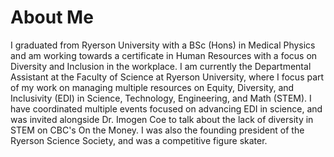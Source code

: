 # About Me

I graduated from Ryerson University with a BSc (Hons) in Medical Physics and am working towards a certificate in Human Resources with a focus on Diversity and Inclusion in the workplace. I am currently the Departmental Assistant at the Faculty of Science at Ryerson University, where I focus part of my work on managing multiple resources on Equity, Diversity, and Inclusivity (EDI) in Science, Technology, Engineering, and Math (STEM). I have coordinated multiple events focused on advancing EDI in science, and was invited alongside Dr. Imogen Coe to talk about the lack of diversity in STEM on CBC's On the Money. I was also the founding president of the Ryerson Science Society, and was a competitive figure skater.